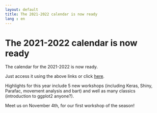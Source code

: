 ```yaml
---
layout: default
title: The 2021-2022 calendar is now ready
lang : en
---
```

# The 2021-2022 calendar is now ready

The calendar for the 2021-2022 is now ready.

Just access it using the above links or click [here](/en/calendar).

Highlights for this year include 5 new workshops (including Keras, Shiny, Parafac,
  movement analysis and bart) and well as many classics (introduction to ggplot2 anyone?).

  Meet us on November 4th, for our first workshop of the season!

